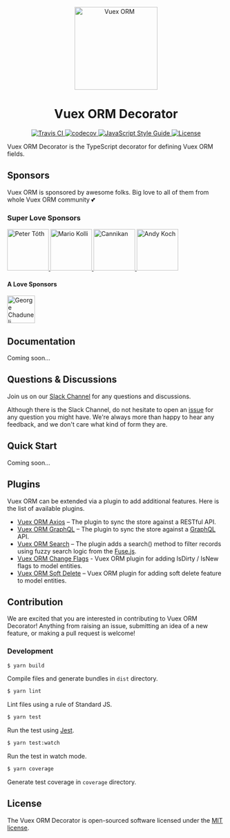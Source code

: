 <p align="center">
  <img width="192" src="https://github.com/vuex-orm/vuex-orm-decorator/raw/master/logo-vuex-orm.png" alt="Vuex ORM">
</p>

<h1 align="center">Vuex ORM Decorator</h1>

<p align="center">
  <a href="https://travis-ci.org/vuex-orm/plugin-axios">
    <img src="https://travis-ci.org/vuex-orm/vuex-orm-decorator.svg?branch=master" alt="Travis CI">
  </a>
  <a href="https://codecov.io/gh/vuex-orm/vuex-orm-decorator">
    <img src="https://codecov.io/gh/vuex-orm/vuex-orm-decorator/branch/master/graph/badge.svg" alt="codecov">
  </a>
  <a href="https://standardjs.com">
    <img src="https://img.shields.io/badge/code_style-standard-brightgreen.svg" alt="JavaScript Style Guide">
  </a>
  <a href="https://github.com/vuex-orm/vuex-orm-decorator/blob/master/LICENSE.md">
    <img src="https://img.shields.io/npm/l/@vuex-orm/plugin-axios.svg" alt="License">
  </a>
</p>

Vuex ORM Decorator is the TypeScript decorator for defining Vuex ORM fields.

## Sponsors

Vuex ORM is sponsored by awesome folks. Big love to all of them from whole Vuex ORM community :two_hearts:

### Super Love Sponsors

<a href="https://github.com/petertoth">
  <img src="https://avatars2.githubusercontent.com/u/3661783?s=400&v=4" alt="Peter Tóth" width="96">
</a>
<a href="https://github.com/phaust">
  <img src="https://avatars1.githubusercontent.com/u/2367770?s=400&v=4" alt="Mario Kolli" width="96">
</a>
<a href="https://github.com/cannikan">
  <img src="https://avatars2.githubusercontent.com/u/21893904?s=460&v=4" alt="Cannikan" width="96">
</a>
<a href="https://github.com/somazx">
  <img src="https://avatars0.githubusercontent.com/u/7306?s=400&v=4" alt="Andy Koch" width="96">
</a>

#### A Love Sponsors

<a href="https://github.com/georgechaduneli">
  <img src="https://avatars1.githubusercontent.com/u/9340753?s=460&v=4" alt="George Chaduneli" width="64">
</a>

## Documentation

Coming soon...

## Questions & Discussions

Join us on our [Slack Channel](https://join.slack.com/t/vuex-orm/shared_invite/enQtNDQ0NjE3NTgyOTY2LTc1YTI2N2FjMGRlNGNmMzBkMGZlMmYxOTgzYzkzZDM2OTQ3OGExZDRkN2FmMGQ1MGJlOWM1NjU0MmRiN2VhYzQ) for any questions and discussions.

Although there is the Slack Channel, do not hesitate to open an [issue](https://github.com/vuex-orm/vuex-orm/issues) for any question you might have. We're always more than happy to hear any feedback, and we don't care what kind of form they are.

## Quick Start

Coming soon...

## Plugins

Vuex ORM can be extended via a plugin to add additional features. Here is the list of available plugins.

- [Vuex ORM Axios](https://github.com/vuex-orm/plugin-axios) – The plugin to sync the store against a RESTful API.
- [Vuex ORM GraphQL](https://github.com/vuex-orm/plugin-graphql) – The plugin to sync the store against a [GraphQL](https://graphql.org) API.
- [Vuex ORM Search](https://github.com/vuex-orm/plugin-search) – The plugin adds a search() method to filter records using fuzzy search logic from the [Fuse.js](http://fusejs.io).
- [Vuex ORM Change Flags](https://github.com/vuex-orm/plugin-change-flags) - Vuex ORM plugin for adding IsDirty / IsNew flags to model entities.
- [Vuex ORM Soft Delete](https://github.com/vuex-orm/plugin-soft-delete) – Vuex ORM plugin for adding soft delete feature to model entities.

## Contribution

We are excited that you are interested in contributing to Vuex ORM Decorator! Anything from raising an issue, submitting an idea of a new feature, or making a pull request is welcome!

### Development

```bash
$ yarn build
```

Compile files and generate bundles in `dist` directory.

```bash
$ yarn lint
```

Lint files using a rule of Standard JS.

```bash
$ yarn test
```

Run the test using [Jest](https://jestjs.io/).

```bash
$ yarn test:watch
```

Run the test in watch mode.

```bash
$ yarn coverage
```

Generate test coverage in `coverage` directory.

## License

The Vuex ORM Decorator is open-sourced software licensed under the [MIT license](LICENSE.md).
